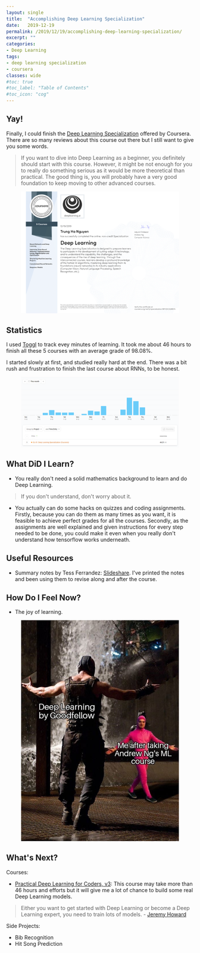 ```yaml
---
layout: single
title:  "Accomplishing Deep Learning Specialization"
date:   2019-12-19
permalink: /2019/12/19/accomplishing-deep-learning-specialization/
excerpt: ""
categories: 
- Deep Learning
tags:
- deep learning specialization
- coursera
classes: wide
#toc: true
#toc_label: "Table of Contents"
#toc_icon: "cog"
---
```


## Yay!

Finally, I could finish the [Deep Learning Specialization](https://www.coursera.org/specializations/deep-learning) offered by Coursera. There are so many reviews about this course out there but I still want to give you some words.

> If you want to dive into Deep Learning as a beginner, you definitely should start with this course. However, it might be not enough for you to really do something serious as it would be more theoretical than practical. The good thing is, you will probably have a very good foundation to keep moving to other advanced courses.

<figure>
	<img src="https://github.com/datasciblog/datasciblog.github.io/blob/master/_posts/images/2019-12-19-DL-03-accomplishing-deep-learning-specialization/cert.png?raw=true">
	<figcaption></figcaption>
</figure>

## Statistics

I used [Toggl](https://toggl.com/) to track evey minutes of learning. It took me about 46 hours to finish all these 5 courses with an average grade of 98.08%. 

I started slowly at first, and studied really hard at the end. There was a bit rush and frustration to finish the last course about RNNs, to be honest.

<figure>
	<img src="https://github.com/datasciblog/datasciblog.github.io/blob/master/_posts/images/2019-12-19-DL-03-accomplishing-deep-learning-specialization/time.png?raw=true">
	<figcaption></figcaption>
</figure>

## What DiD I Learn?

- You really don't need a solid mathematics background to learn and do Deep Learning.

> If you don't understand, don't worry about it.

- You actually can do some hacks on quizzes and coding assignments. Firstly, because you can do them as many times as you want, it is feasible to achieve perfect grades for all the courses. Secondly, as the assignments are well explained and given instructions for every step needed to be done, you could make it even when you really don't understand how tensorflow works underneath.

## Useful Resources

- Summary notes by Tess Ferrandez: [Slideshare](https://www.slideshare.net/TessFerrandez/notes-from-coursera-deep-learning-courses-by-andrew-ng). I've printed the notes and been using them to revise along and after the course.

## How Do I Feel Now?

- The joy of learning.

<figure>
	<img src="https://github.com/datasciblog/datasciblog.github.io/blob/master/_posts/images/2019-12-19-DL-03-accomplishing-deep-learning-specialization/meme.jpg?raw=true">
	<figcaption></figcaption>
</figure>

## What's Next?

Courses:
- [Practical Deep Learning for Coders, v3](https://course.fast.ai/): This course may take more than 46 hours and efforts but it will give me a lot of chance to build some real Deep Learning models.

> Either you want to get started with Deep Learning or become a Deep Learning expert, you need to train lots of models. - [Jeremy Howard](https://youtu.be/J6XcP4JOHmk?t=4894)

Side Projects:
- Bib Recognition
- Hit Song Prediction